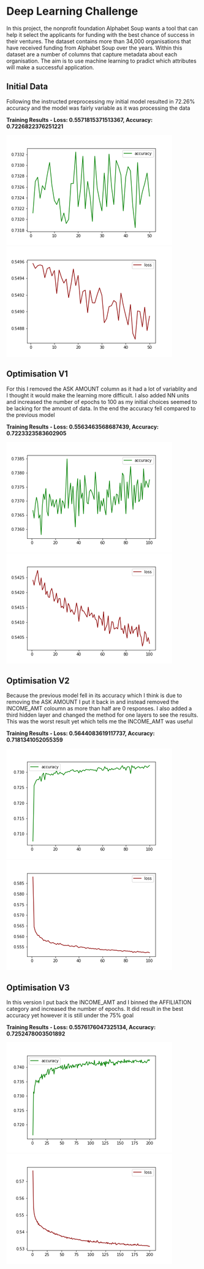 # Deep Learning Challenge

In this project, the nonprofit foundation Alphabet Soup wants a tool that can help it select the applicants for funding with the best chance of success in their ventures. The dataset contains more than 34,000 organisations that have received funding from Alphabet Soup over the years. Within this dataset are a number of columns that capture metadata about each organisation. The aim is to use machine learning to pradict which attributes will make a successful application.

## Initial Data

Following the instructed preprocessing my initial model resulted in 72.26% accuracy and the model was fairly variable as it was processing the data

**Training Results - Loss: 0.5571815371513367, Accuracy: 0.7226822376251221**

![Accuracy](./Images/acc_v1.png)
![Loss](./Images/loss_v1.png)

## Optimisation V1

For this I removed the ASK AMOUNT column as it had a lot of variablity and I thought it would make the learning more difficult. I also added NN units and increased the number of epochs to 100 as my initial choices seemed to be lacking for the amount of data. In the end the accuracy fell compared to the previous model

**Training Results - Loss: 0.5563463568687439, Accuracy: 0.7223323583602905**

![Accuracy](./Images/acc_v2.png)
![Loss](./Images/loss_v2.png)

## Optimisation V2

Because the previous model fell in its accuracy which I think is due to removing the ASK AMOUNT I put it back in and instead removed the INCOME_AMT coloumn as more than half are 0 responses. I also added a third hidden layer and changed the method for one layers to see the results. This was the worst result yet which tells me the INCOME_AMT was useful

**Training Results - Loss: 0.5644083619117737, Accuracy: 0.7181341052055359**

![Accuracy](./Images/acc_v3.png)
![Loss](./Images/loss_v3.png)


## Optimisation V3

In this version I put back the INCOME_AMT and I binned the AFFILIATION category and increased the number of epochs. It did result in the best accuracy yet however it is still under the 75% goal

**Training Results - Loss: 0.5576176047325134, Accuracy: 0.7252478003501892**

![Accuracy](./Images/acc_v4.png)
![Loss](./Images/loss_v4.png)

